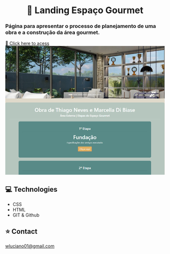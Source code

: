 <h1 align="center">🏡 Landing Espaço Gourmet</h1>
<h3>Página para apresentar o processo de planejamento de uma obra e a construção da área gourmet.</h3>

<a href="https://wictorluciano.github.io/Landing-EspacoGourmet/" align="center">🔗 Click here to acess</a>
<a href="https://wictorluciano.github.io/Landing-EspacoGourmet/"> <img src="./assets/img/readme.png"></a>


## 💻 Technologies

- CSS
- HTML
- GIT & Github

## ⭐ Contact

wluciano01@gmail.com
